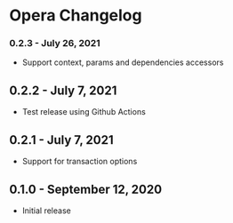 # Opera Changelog

### 0.2.3 - July 26, 2021

- Support context, params and dependencies accessors

## 0.2.2 - July 7, 2021

- Test release using Github Actions

## 0.2.1 - July 7, 2021

- Support for transaction options

## 0.1.0 - September 12, 2020

- Initial release
